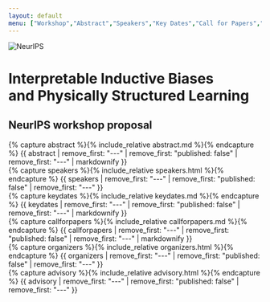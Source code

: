 ```yaml
---
layout: default
menu: ["Workshop","Abstract","Speakers","Key Dates","Call for Papers","Schedule"]
---
```


<div id="workshop" class="bg-light">
<div class="container text-center py-5">
<img alt="NeurIPS" src='data:image/svg+xml;utf8,{% include_relative neurips.svg %}'>
<h1 class="pt-5">Interpretable Inductive Biases<br>and Physically Structured Learning</h1>
<h2 class="pb-5">NeurIPS workshop proposal</h2>
</div>
</div>

<div id="abstract" class="container py-4">
{% capture abstract %}{% include_relative abstract.md %}{% endcapture %}
{{ abstract | remove_first: "---" | remove_first: "published: false" | remove_first: "---" | markdownify }}
</div>

<div class="bg-light">
<div id="speakers" class="container py-4">
{% capture speakers %}{% include_relative speakers.html %}{% endcapture %}
{{ speakers | remove_first: "---" | remove_first: "published: false" | remove_first: "---" }}
</div>
</div>


<div id="keydates" class="container py-4">
{% capture keydates %}{% include_relative keydates.md %}{% endcapture %}
{{ keydates | remove_first: "---" | remove_first: "published: false" | remove_first: "---" | markdownify }}
</div>

<div class="bg-light">
<div id="callforpapers" class="container py-4">
{% capture callforpapers %}{% include_relative callforpapers.md %}{% endcapture %}
{{ callforpapers | remove_first: "---" | remove_first: "published: false" | remove_first: "---" | markdownify }}
</div>
</div>

<div class="container py-4">
{% capture organizers %}{% include_relative organizers.html %}{% endcapture %}
{{ organizers | remove_first: "---" | remove_first: "published: false" | remove_first: "---" }}
</div>


<div class="bg-light">
<div class="container py-4">
{% capture advisory %}{% include_relative advisory.html %}{% endcapture %}
{{ advisory | remove_first: "---" | remove_first: "published: false" | remove_first: "---" }}
</div>
</div>